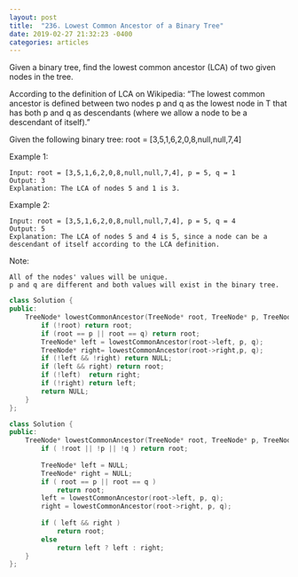 ```yaml
---
layout: post
title:  "236. Lowest Common Ancestor of a Binary Tree"
date: 2019-02-27 21:32:23 -0400
categories: articles
---
```

Given a binary tree, find the lowest common ancestor (LCA) of two given nodes in the tree.

According to the definition of LCA on Wikipedia: “The lowest common ancestor is defined between two nodes p and q as the lowest node in T that has both p and q as descendants (where we allow a node to be a descendant of itself).”

Given the following binary tree:  root = [3,5,1,6,2,0,8,null,null,7,4]

Example 1:
```
Input: root = [3,5,1,6,2,0,8,null,null,7,4], p = 5, q = 1
Output: 3
Explanation: The LCA of nodes 5 and 1 is 3.
```
Example 2:
```
Input: root = [3,5,1,6,2,0,8,null,null,7,4], p = 5, q = 4
Output: 5
Explanation: The LCA of nodes 5 and 4 is 5, since a node can be a descendant of itself according to the LCA definition.
```
Note:
```
All of the nodes' values will be unique.
p and q are different and both values will exist in the binary tree.
```
```c++
class Solution {
public:
    TreeNode* lowestCommonAncestor(TreeNode* root, TreeNode* p, TreeNode* q) {
        if (!root) return root;
        if (root == p || root == q) return root;
        TreeNode* left = lowestCommonAncestor(root->left, p, q);
        TreeNode* right= lowestCommonAncestor(root->right,p, q);
        if (!left && !right) return NULL;
        if (left && right) return root;
        if (!left)  return right;
        if (!right) return left;
        return NULL;
    }
};
```
```c++
class Solution {
public:
    TreeNode* lowestCommonAncestor(TreeNode* root, TreeNode* p, TreeNode* q) {
        if ( !root || !p || !q ) return root;
        
        TreeNode* left = NULL;
        TreeNode* right = NULL;
        if ( root == p || root == q )
            return root;
        left = lowestCommonAncestor(root->left, p, q);
        right = lowestCommonAncestor(root->right, p, q);
        
        if ( left && right )
            return root;
        else
            return left ? left : right;
    }
};
```